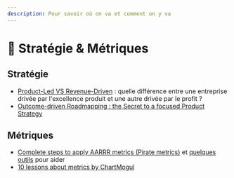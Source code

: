 ```yaml
---
description: Pour savoir où on va et comment on y va
---
```


# 🎯 Stratégie & Métriques

## Stratégie

* [Product-Led VS Revenue-Driven](https://www.productplan.com/learn/product-led-vs-revenue-driven/) : quelle différence entre une entreprise drivée par l'excellence produit et une autre drivée par le profit ?
* [Outcome-driven Roadmapping : the Secret to a focused Product Strategy](https://www.productplan.com/learn/outcome-driven-roadmaps/)

## Métriques

* [Complete steps to apply AARRR metrics (Pirate metrics)](https://medium.com/pushtostart/complete-steps-to-apply-aarrr-pirate-metrics-for-your-startup-b71241b78d8f) et [quelques outils](https://medium.com/getstandingovation/aaarr-pirate-metrics-afa771df54ad) pour aider
* [10 lessons about metrics by ChartMogul](https://chartmogul.com/resources/saas-metrics-refresher/?ref=producthunt)
